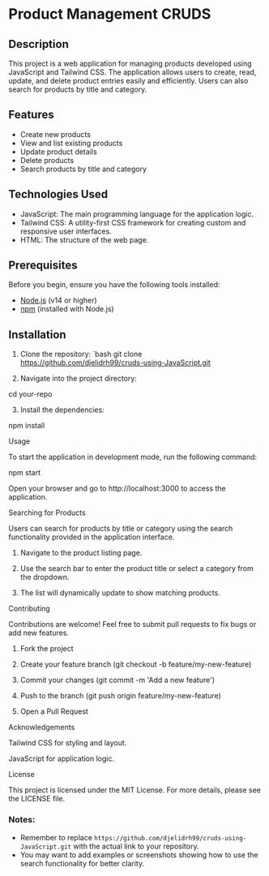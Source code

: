 # Product Management CRUDS

## Description

This project is a web application for managing products developed using JavaScript and Tailwind CSS. The application allows users to create, read, update, and delete product entries easily and efficiently. Users can also search for products by title and category.

## Features

- Create new products
- View and list existing products
- Update product details
- Delete products
- Search products by title and category

## Technologies Used

- JavaScript: The main programming language for the application logic.
- Tailwind CSS: A utility-first CSS framework for creating custom and responsive user interfaces.
- HTML: The structure of the web page.

## Prerequisites

Before you begin, ensure you have the following tools installed:

- [Node.js](https://nodejs.org/) (v14 or higher)
- [npm](https://www.npmjs.com/) (installed with Node.js)

## Installation

1. Clone the repository:
   `bash
   git clone https://github.com/djelidrh99/cruds-using-JavaScript.git

2. Navigate into the project directory:

cd your-repo


3. Install the dependencies:

npm install



Usage

To start the application in development mode, run the following command:

npm start

Open your browser and go to http://localhost:3000 to access the application.

Searching for Products

Users can search for products by title or category using the search functionality provided in the application interface.

1. Navigate to the product listing page.


2. Use the search bar to enter the product title or select a category from the dropdown.


3. The list will dynamically update to show matching products.



Contributing

Contributions are welcome! Feel free to submit pull requests to fix bugs or add new features.

1. Fork the project


2. Create your feature branch (git checkout -b feature/my-new-feature)


3. Commit your changes (git commit -m 'Add a new feature')


4. Push to the branch (git push origin feature/my-new-feature)


5. Open a Pull Request



Acknowledgements

Tailwind CSS for styling and layout.

JavaScript for application logic.


License

This project is licensed under the MIT License. For more details, please see the LICENSE file.

### Notes:
- Remember to replace `https://github.com/djelidrh99/cruds-using-JavaScript.git` with the actual link to your repository.
- You may want to add examples or screenshots showing how to use the search functionality for better clarity.
